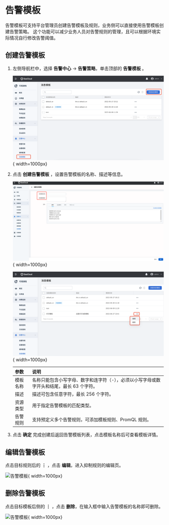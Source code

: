# 告警模板

告警模板可支持平台管理员创建告警模板及规则，业务侧可以直接使用告警模板创建告警策略。
这个功能可以减少业务人员对告警规则的管理，且可以根据环境实际情况自行修改告警阈值。

## 创建告警模板

1. 左侧导航栏中，选择 **告警中心** -> **告警策略**，单击顶部的 **告警模板** 。

    ![告警模板](../../images/template01.png){ width=1000px}

2. 点击 **创建告警模板** ，设置告警模板的名称、描述等信息。

    ![设置名称](../../images/template02.png){ width=1000px}

    ![添加规则](../../images/template03.png){ width=1000px}

    | 参数 | 说明 |
    | ---- | ---- |
    | 模板名称 | 名称只能包含小写字母、数字和连字符（-），必须以小写字母或数字开头和结尾，最长 63 个字符。 |
    | 描述 | 描述可包含任意字符，最长 256 个字符。|
    | 资源类型 | 用于指定告警模板的匹配类型。 |
    | 告警规则 | 支持预定义多个告警规则，可添加模板规则、PromQL 规则。 |

3. 点击 **确定** 完成创建后返回告警模板列表，点击模板名称后可查看模板详情。

## 编辑告警模板

点击目标规则后的 **⋮** ，点击 **编辑**，进入抑制规则的编辑页。

![告警模板](../../images/template04.png){ width=1000px}

## 删除告警模板

点击目标模板后侧的 **⋮** ，点击 **删除**，在输入框中输入告警模板的名称即可删除。

![告警模板](../../images/template05.png){ width=1000px}